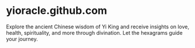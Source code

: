 # yioracle.github.com
Explore the ancient Chinese wisdom of Yi King and receive insights on love, health, spirituality, and more through divination. Let the hexagrams guide your journey.
